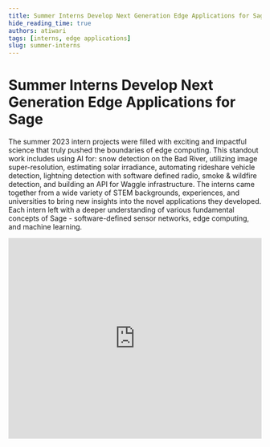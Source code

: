 ```yaml
---
title: Summer Interns Develop Next Generation Edge Applications for Sage
hide_reading_time: true
authors: atiwari
tags: [interns, edge applications]
slug: summer-interns
---
```


# Summer Interns Develop Next Generation Edge Applications for Sage

The summer 2023 intern projects were filled with exciting and impactful science that truly pushed the boundaries of edge computing. This standout work includes using AI for: snow detection on the Bad River, utilizing image super-resolution, estimating solar irradiance, automating rideshare vehicle detection, lightning detection with software defined radio, smoke & wildfire detection, and building an API for Waggle infrastructure. The interns came together from a wide variety of STEM backgrounds, experiences, and universities to bring new insights into the novel applications they developed. Each intern left with a deeper understanding of various fundamental concepts of Sage - software-defined sensor networks, edge computing, and machine learning.

<iframe title="Sage: AI @ Edge" src="https://www.youtube.com/embed/C0YgakZoXNA?si=lwxbNWnU7q3zz9YZ" frameborder="0" allow="accelerometer; autoplay; clipboard-write; encrypted-media; gyroscope; picture-in-picture" width="100%" height="400" allowfullscreen="" id="fitvid61143"></iframe>
